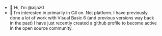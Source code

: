 - 👋 Hi, I’m @aljaz0
- 👀 I’m interested in primarily in C# on .Net platform. I have previously done a lot of work with Visual Basic 6 (and previous versions way back in the past) 
     I have just recently created a github profile to become active in the open source community.


<!---
aljaz0/aljaz0 is a ✨ special ✨ repository because its `README.md` (this file) appears on your GitHub profile.
You can click the Preview link to take a look at your changes.
--->
